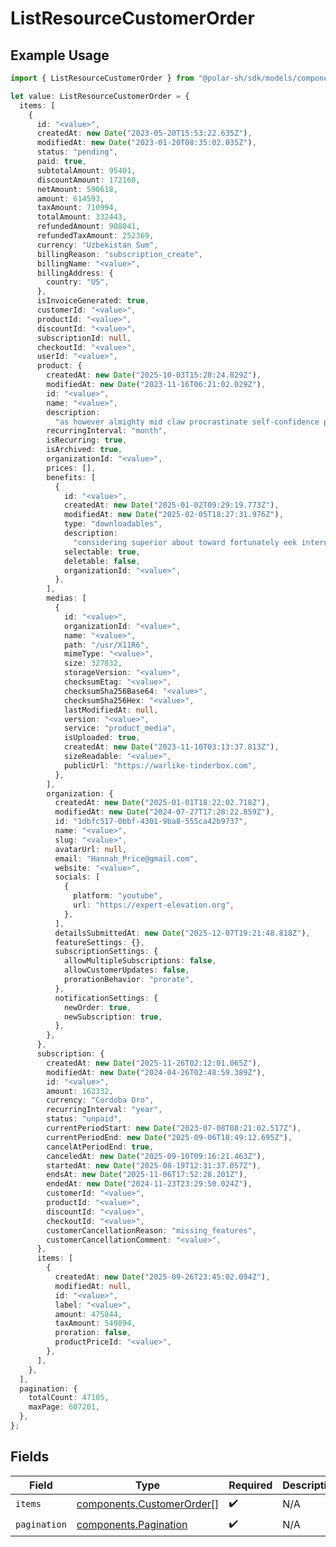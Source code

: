 # ListResourceCustomerOrder

## Example Usage

```typescript
import { ListResourceCustomerOrder } from "@polar-sh/sdk/models/components/listresourcecustomerorder.js";

let value: ListResourceCustomerOrder = {
  items: [
    {
      id: "<value>",
      createdAt: new Date("2023-05-20T15:53:22.635Z"),
      modifiedAt: new Date("2023-01-20T08:35:02.035Z"),
      status: "pending",
      paid: true,
      subtotalAmount: 95401,
      discountAmount: 172160,
      netAmount: 590618,
      amount: 614593,
      taxAmount: 710994,
      totalAmount: 332443,
      refundedAmount: 908041,
      refundedTaxAmount: 252369,
      currency: "Uzbekistan Sum",
      billingReason: "subscription_create",
      billingName: "<value>",
      billingAddress: {
        country: "US",
      },
      isInvoiceGenerated: true,
      customerId: "<value>",
      productId: "<value>",
      discountId: "<value>",
      subscriptionId: null,
      checkoutId: "<value>",
      userId: "<value>",
      product: {
        createdAt: new Date("2025-10-03T15:28:24.829Z"),
        modifiedAt: new Date("2023-11-16T06:21:02.029Z"),
        id: "<value>",
        name: "<value>",
        description:
          "as however almighty mid claw procrastinate self-confidence proofread grade",
        recurringInterval: "month",
        isRecurring: true,
        isArchived: true,
        organizationId: "<value>",
        prices: [],
        benefits: [
          {
            id: "<value>",
            createdAt: new Date("2025-01-02T09:29:19.773Z"),
            modifiedAt: new Date("2025-02-05T18:27:31.976Z"),
            type: "downloadables",
            description:
              "considering superior about toward fortunately eek internationalize wedge enrage",
            selectable: true,
            deletable: false,
            organizationId: "<value>",
          },
        ],
        medias: [
          {
            id: "<value>",
            organizationId: "<value>",
            name: "<value>",
            path: "/usr/X11R6",
            mimeType: "<value>",
            size: 327832,
            storageVersion: "<value>",
            checksumEtag: "<value>",
            checksumSha256Base64: "<value>",
            checksumSha256Hex: "<value>",
            lastModifiedAt: null,
            version: "<value>",
            service: "product_media",
            isUploaded: true,
            createdAt: new Date("2023-11-10T03:13:37.813Z"),
            sizeReadable: "<value>",
            publicUrl: "https://warlike-tinderbox.com",
          },
        ],
        organization: {
          createdAt: new Date("2025-01-01T18:22:02.718Z"),
          modifiedAt: new Date("2024-07-27T17:28:22.859Z"),
          id: "1dbfc517-0bbf-4301-9ba8-555ca42b9737",
          name: "<value>",
          slug: "<value>",
          avatarUrl: null,
          email: "Hannah_Price@gmail.com",
          website: "<value>",
          socials: [
            {
              platform: "youtube",
              url: "https://expert-elevation.org",
            },
          ],
          detailsSubmittedAt: new Date("2025-12-07T19:21:48.818Z"),
          featureSettings: {},
          subscriptionSettings: {
            allowMultipleSubscriptions: false,
            allowCustomerUpdates: false,
            prorationBehavior: "prorate",
          },
          notificationSettings: {
            newOrder: true,
            newSubscription: true,
          },
        },
      },
      subscription: {
        createdAt: new Date("2025-11-26T02:12:01.065Z"),
        modifiedAt: new Date("2024-04-26T02:48:59.389Z"),
        id: "<value>",
        amount: 162332,
        currency: "Cordoba Oro",
        recurringInterval: "year",
        status: "unpaid",
        currentPeriodStart: new Date("2023-07-08T08:21:02.517Z"),
        currentPeriodEnd: new Date("2025-09-06T18:49:12.695Z"),
        cancelAtPeriodEnd: true,
        canceledAt: new Date("2025-09-10T09:16:21.463Z"),
        startedAt: new Date("2025-08-19T12:31:37.057Z"),
        endsAt: new Date("2025-11-06T17:52:28.201Z"),
        endedAt: new Date("2024-11-23T23:29:50.024Z"),
        customerId: "<value>",
        productId: "<value>",
        discountId: "<value>",
        checkoutId: "<value>",
        customerCancellationReason: "missing_features",
        customerCancellationComment: "<value>",
      },
      items: [
        {
          createdAt: new Date("2025-09-26T23:45:02.094Z"),
          modifiedAt: null,
          id: "<value>",
          label: "<value>",
          amount: 475844,
          taxAmount: 549894,
          proration: false,
          productPriceId: "<value>",
        },
      ],
    },
  ],
  pagination: {
    totalCount: 47105,
    maxPage: 607201,
  },
};
```

## Fields

| Field                                                                  | Type                                                                   | Required                                                               | Description                                                            |
| ---------------------------------------------------------------------- | ---------------------------------------------------------------------- | ---------------------------------------------------------------------- | ---------------------------------------------------------------------- |
| `items`                                                                | [components.CustomerOrder](../../models/components/customerorder.md)[] | :heavy_check_mark:                                                     | N/A                                                                    |
| `pagination`                                                           | [components.Pagination](../../models/components/pagination.md)         | :heavy_check_mark:                                                     | N/A                                                                    |